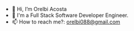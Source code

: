- 👋 Hi, I’m Orelbi Acosta
- 👀 I'm a Full Stack Software Developer Engineer.
- 📫 How to reach me?: orelbi088@gmail.com



